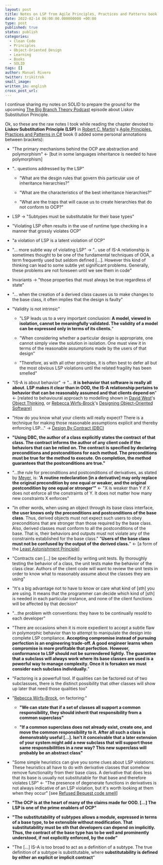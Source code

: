 ```yaml
---
layout: post
title: Notes on LSP from Agile Principles, Practices and Patterns book
date: 2022-02-14 06:00:00.000000000 +00:00
type: post
published: true
status: publish
categories:
  - Clean Code
  - Principles
  - Object-Oriented Design
  - Learning
  - Books
  - SOLID
tags: []
author: Manuel Rivero
twitter: trikitrok
small_image: 
written_in: english
cross_post_url: 
---
```


I continue sharing my notes on SOLID to prepare the ground for the upcoming [The Big Branch Theory Podcast](https://thebigbranchtheorypodcast.github.io/) episode about Liskov Substitution Principle. 

Ok, so these are the raw notes I took while reading the chapter devoted to <b>Liskov Substitution Principle (LSP)</b> in <a href="https://en.wikipedia.org/wiki/Robert_Cecil_Martin">Robert C. Martin</a>'s <a href="https://www.goodreads.com/book/show/84983.Agile_Principles_Patterns_and_Practices_in_C_">Agile Principles, Practices and Patterns in C#</a> book (I added some personal annotations between brackets):

* "The primary mechanisms behind the OCP are abstraction and polymorphism" <- [but in some languages inheritance is needed to have polymorphism]

* ".. questions addressed by the LSP"

    * "What are the desgin rules that govern this particular use of inheritance hierarchies?"

    * "What are the characteristics of the best inheritance hierarchies?"

    * "What are the traps that will cause us to create hierarchies that do not conform to OCP?"

* LSP -> "Subtypes must be substitutable for their base types"


* "Violating LSP often results in the use of runtime type checking in a manner that grossly violates OCP"

* "a violation of LSP is a latent violation of OCP"

* "... more subtle way of violating LSP" -> ".. use of IS-A relationship is sometimes thought to be one of the fundamental techniques of OOA, a term frequently used but seldom defined [...]. However this kind of thinking can lead to some subtle yet significant problems. Generally, these problems are not foreseen until we see them in code"

* Invariants -> "those properties that must always be true regardless of state"

* "... when the creation of a derived class causes us to make changes to the base class, it often implies that the design is faulty"

* "Validity is not intrinsic"

    * "LSP leads us to a very important conclusion: <b>A model, viewed in isolation, cannot be meaningfully validated. The validity of a model can be expressed only in terms of its clients.</b>"

    * "When considering whether a particular design is appropriate, one cannot simply view the solution in isolation. One must view it in terms of the reasonable assumptions made by the users of that design"

    * "Therefore, as with all other principles, it is often best to defer all but the most obvious LSP violations until the related fragility has been smelled"

* "IS-A is about behavior" -> "... <b>it is behavior that software is really all about</b>. <b>LSP makes it clear than in OOD, the IS-A relationship pertains to behavior that can be reasonably assumed and that clients depend on</b>" <- [related to behavioural approach to modelling shown in <a href="http://davewest.us/">David West</a>'s <a href="https://www.goodreads.com/book/show/43940.Object_Thinking">Object Thinking</a>, or <a href="https://en.wikipedia.org/wiki/Rebecca_Wirfs-Brock">Rebecca Wirfs-Brock</a>'s <a href="https://www.goodreads.com/book/show/1887814.Designing_Object_Oriented_Software">Designing Object-Oriented Software]</a>

* "How do you know what your clients will really expect? There is a technique for making those reasonable assumptions explicit and thereby enforcing LSP..." -> <a href="https://wiki.c2.com/?DesignByContract"> Design By Contract (DBC)</a>

* <b>"Using DBC, the author of a class explicitly states the contract of that class. The contract informs the author of any client code if the behaviors that can be relied on. The contract is specified by declaring preconditions and postconditions for each method. The preconditions must be true for the method to execute. On completion, the method guarantees that the postconditions are true."</b>

* "...the rule for preconditions and postconditions of derivatives, as stated by <a href="https://en.wikipedia.org/wiki/Bertrand_Meyer">Meyer</a>, is: <b>'A routine redeclaration [in a derivative] may only replace the original precondition by one equal or weaker, and the original postcondition by one equal or stronger'"</b> <- "X is weaker than Y if X does not enforce all the constraints of Y. It does not matter how many new constraints X enforces"

* "In other words, when using an object through its base class interface, <b>the user knows only the preconditions and postconditions of the base class</b>. Thus, derived objects must not expect such users to obey preconditions that are stronger than those required by the base class. Also, derived classes must conform to all the postconditions of the base. That is, their behaviors and outputs must not violate any of the constraints established for the base class." "<b>Users of the base class must not be confused by the output of the derived class.</b>" <- [a form of the <a href="https://en.wikipedia.org/wiki/Principle_of_least_astonishment">Least Astonishment Principle</a>]

* "Contracts can [...] be specified by writing unit tests. By thoroughly testing the behavior of a class, the unit tests make the behavior of the class clear. Authors of the client code will want to review the unit tests in order to know what to reasonably assume about the classes they are using"

* "It's a big advantage not to have to know or care what kind of [sth] you are using. It means that the programmer can decide which kind of [sth] is needed in each particular instance, and none of the client functions will be affected by that decision"

* "...the problem with conventions: they have to be continually resold to each developer"

* "There are occasions when it is more expedient to accept a subtle flaw in polymorphic behavior than to attempt to manipulate the design into complete LSP compliance. <b>Accepting compromise instead of pursuing perfection is an engineering trade-off. A good engineer learns when compromise is more profitable that perfection.</b> <b>However, conformance to LSP should not be surrendered lightly. The guarantee that a subclass will always work where its base classes are used is a powerful way to manage complexity. Once it is forsaken we must consider each subclass individually.</b>"

* "Factoring is a powerfull tool. If qualities can be factored out of two subclassses, there is the distinct possibility that other classes will show up later that need those qualities too"

* "<a href="https://en.wikipedia.org/wiki/Rebecca_Wirfs-Brock">Rebecca Wirfs-Brock</a>, on factoring:"

    * <b>"We can state that if a set of classes all support a common responsibility, they should inherit that responsibility from a common superclass"</b>

    * <b>"If a common superclass does not already exist, create one, and move the common responsibility to it. After all such a class is demonstrably useful [...]. Isn't it conceivable that a later extension of your system might add a new subclass that will support those same responsibilitties in a new way? This new superclass will probably be an abstract class"</b>

* "Some simple heuristics can give you some clues about LSP violations. These heuristics all have to do with derivative classes that somehow remove functionality from their base class. A derivative that does less that its base is usually not substitutable for that base and therefore violates LSP" <- "The presence of degenerate functions in derivatives is not always indicative of an LSP violation, but it's worth looking at them when they occur" [see <a href="https://www.informit.com/articles/article.aspx?p=1400866&seqNum=21">Refused Bequest code smell</a>]

* <b>"The OCP is at the heart of many of the claims made for OOD. [...] The LSP is one of the prime enablers of OCP"</b>

* <b>"The substitutability of subtypes allows a module, expressed in terms of a base type, to be extensible without modification. That substitutability must be sth that developers can depend on implicitly. Thus, the contract of the base type has to be well and prominently understood, if not explicitly enforced, by the code"</b>

* "The [...] IS-A is too broad to act as a definition of a subtype. The true definition of a subtype is substitutable, where <b>substitutability is defined by either an explicit or implicit contract</b>"


